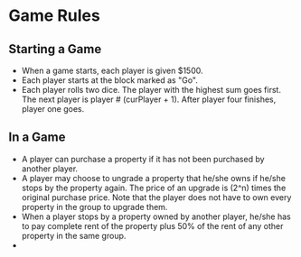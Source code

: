 # Game Rules

## Starting a Game
* When a game starts, each player is given $1500.
* Each player starts at the block marked as "Go".
* Each player rolls two dice. The player with the highest sum goes first. The next player is player # (curPlayer + 1). After player four finishes, player one goes.

## In a Game
* A player can purchase a property if it has not been purchased by another player.
* A player may choose to ungrade a property that he/she owns if he/she stops by the property again. The price of an upgrade is (2^n) times the original purchase price. Note that the player does not have to own every property in the group to upgrade them.
* When a player stops by a property owned by another player, he/she has to pay complete rent of the property plus 50% of the rent of any other property in the same group.
* 
